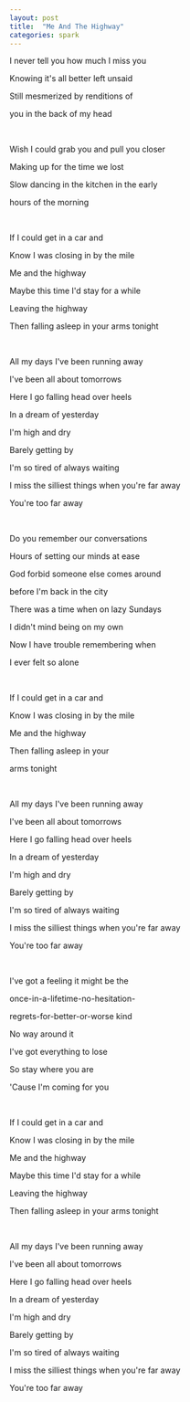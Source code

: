 ```yaml
---
layout: post
title:  "Me And The Highway"
categories: spark
---
```

I never tell you how much I miss you

Knowing it's all better left unsaid

Still mesmerized by renditions of

you in the back of my head

<br>

Wish I could grab you and pull you closer

Making up for the time we lost

Slow dancing in the kitchen in the early

hours of the morning

<br>

If I could get in a car and

Know I was closing in by the mile

Me and the highway

Maybe this time I'd stay for a while

Leaving the highway

Then falling asleep in your arms tonight

<br>

All my days I've been running away

I've been all about tomorrows

Here I go falling head over heels

In a dream of yesterday

I'm high and dry

Barely getting by

I'm so tired of always waiting

I miss the silliest things when you're far away

You're too far away

<br>

Do you remember our conversations

Hours of setting our minds at ease

God forbid someone else comes around

before I'm back in the city

There was a time when on lazy Sundays

I didn't mind being on my own

Now I have trouble remembering when

I ever felt so alone

<br>

If I could get in a car and

Know I was closing in by the mile

Me and the highway

Then falling asleep in your

arms tonight

<br>

All my days I've been running away

I've been all about tomorrows

Here I go falling head over heels

In a dream of yesterday

I'm high and dry

Barely getting by

I'm so tired of always waiting

I miss the silliest things when you're far away

You're too far away

<br>

I've got a feeling it might be the

once-in-a-lifetime-no-hesitation-

regrets-for-better-or-worse kind

No way around it

I've got everything to lose

So stay where you are

'Cause I'm coming for you

<br>

If I could get in a car and

Know I was closing in by the mile

Me and the highway

Maybe this time I'd stay for a while

Leaving the highway

Then falling asleep in your arms tonight

<br>

All my days I've been running away

I've been all about tomorrows

Here I go falling head over heels

In a dream of yesterday

I'm high and dry

Barely getting by

I'm so tired of always waiting

I miss the silliest things when you're far away

You're too far away